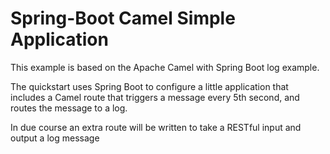 # Spring-Boot Camel Simple Application

This example is based on the Apache Camel with Spring Boot log example.

The quickstart uses Spring Boot to configure a little application that includes a Camel route that triggers a message every 5th second, and routes the message to a log.

In due course an extra route will be written to take a RESTful input and output a log message



